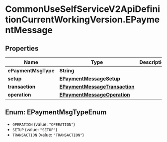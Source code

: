 # CommonUseSelfServiceV2ApiDefinitionCurrentWorkingVersion.EPaymentMessage

## Properties
Name | Type | Description | Notes
------------ | ------------- | ------------- | -------------
**ePaymentMsgType** | **String** |  | 
**setup** | [**EPaymentMessageSetup**](EPaymentMessageSetup.md) |  | [optional] 
**transaction** | [**EPaymentMessageTransaction**](EPaymentMessageTransaction.md) |  | [optional] 
**operation** | [**EPaymentMessageOperation**](EPaymentMessageOperation.md) |  | [optional] 

<a name="EPaymentMsgTypeEnum"></a>
## Enum: EPaymentMsgTypeEnum

* `OPERATION` (value: `"OPERATION"`)
* `SETUP` (value: `"SETUP"`)
* `TRANSACTION` (value: `"TRANSACTION"`)

